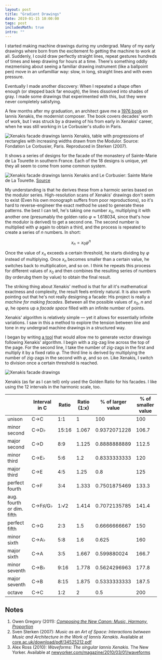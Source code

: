 ```yaml
---
layout: post
title: "Gradient Drawings"
date: 2019-01-15 10:00:00
tags: post
includesMath: true
intro: ""
---
```


I started making machine drawings during my undergrad. Many of my early drawings where born from the excitement fo getting the machine to work at all. Suddenly, I could draw perfectly straight lines, repeat gestures hundreds of times and keep drawing for hours at a time. There's something oddly mezmerising about seeing a familiar drawing instrument (like a ballpoint pen) move in an unfamilliar way: slow, in long, straight lines and with even pressure.

Eventually I made another discovery: When I repeated a shape often enough (or stepped back far enough), the lines dissolved into shades of gray. I made some drawings that experimented with this, but they were never completely satisfying.

A few months after my graduation, an architect gave me a [1976 book](https://books.google.co.uk/books/about/Music_and_Architecture.html?id=fTYVAAAACAAJ&source=kp_book_description&redir_esc=y) on Iannis Xenakis, the modernist composer. The book covers decades' worth of work, but I was struck by a drawing of his from early in Xenakis' career, when he was still working in Le Corbusier's studio in Paris.

![Xenakis facade drawings](/assets/xenakis/facade.png)
Iannis Xenakis, table with progressions of rectangles with increasing widths drawn from the Modulor. Source: Fondation Le Corbusier, Paris. Reproduced in Sterken (2007).

It shows a series of designs for the facade of the monastery of Sainte-Marie de La Tourette in southern France. Each of the 18 designs is unique, yet they all seem to come from some common system.

![Xenakis facade drawings](/assets/xenakis/building.jpg)
Iannis Xenakis and Le Corbusier: Sainte Marie de La Tourette. [Source](http://thesis.arch.hku.hk/2016/musi-tecture-architecture-informed-by-music/)

My understanding is that he derives these from a harmoic series based on the modulor series. High-resolution scans of Xenakis' drawings don't seem to exist (Even his own monograph suffers from poor reproductions), so it's hard to reverse-engineer the exact method he used to generate these patterns. the best I can tell, he's taking one number $x_0$, multiplying it with another one (presumably the golden ratio $\varphi \approx 1.618034$, since that's how the modulor is derived) to get a second one. The second number is multiplied with $\varphi$ again to obtain a third, and the process is repeated to create a series of $n$ numbers. In short:

$$x_n = x_{0} \varphi^n$$

Once the value of $x_n$ exceeds a certain threshold, he starts dividing by $\varphi$ instead of multiplying. Once $x_n$ becomes smaller than a certain value, he switches back to multiplication, and so on. I think he repeats this process for different values of $x_0$ and then combines the resulting series of numbers (by orderubg them by value) to obtain the final result.

The striking thing about Xenakis' method is that for all it's mathematical exactness and complexity, the result feels entirely natural. It is also worth pointing out that he's not really designing a facade: His project is really a _machine for making facades_. Between all the possible values of $x_0$, $n$ and $\varphi$, he opens up a _facade space_ filled with an infinite number of points.

Xenakis' algorithm is relatively simple — yet it allows for essentially infinite variations. I saw in this a method to explore the tension between line and tone in my undergrad machine drawings in a structured way.

I began by writing [a tool](https://codepen.io/maxakohler/full/WYbQqZ) that would allow me to generate vector drawings following Xenakis' algorithm. I begin with a zig-zag line across the top of the page. For the second line, I take the number of zig-zags in the first and multiply it by a fixed ratio $\varphi$. The third line is derived by multiplying the number of zig-zags in the second with $\varphi$, and so on. Like Xenakis, I switch to division once a certain threshold is reached.

![Xenakis facade drawings](/assets/xenakis/all.jpg)

Xenakis (as far as I can tell) only used the Golden Ratio for his facades. I like using the 12 intervals in the harmonic scale, too.

|                           | Interval in C | Ratio | Ratio (1:x) | % of larger value | % of smaller value |
| ------------------------- | ------------- | ----- | ----------- | ----------------- | ------------------ |
| unison                    | C→C           | 1:1   | 1           | 100               | 100                |
| minor second              | C→D♭          | 15:16 | 1.067       | 0.9372071228      | 106.7              |
| major second              | C→D           | 8:9   | 1.125       | 0.8888888889      | 112.5              |
| minor third               | C→E♭          | 5:6   | 1.2         | 0.8333333333      | 120                |
| major third               | C→E           | 4:5   | 1.25        | 0.8               | 125                |
| perfect fourth            | C→F           | 3:4   | 1.333       | 0.7501875469      | 133.3              |
| aug. fourth or dim. fifth | C→F♯/G♭       | 1:√2  | 1.414       | 0.7072135785      | 141.4              |
| perfect fifth             | C→G           | 2:3   | 1.5         | 0.6666666667      | 150                |
| minor sixth               | C→A♭          | 5:8   | 1.6         | 0.625             | 160                |
| major sixth               | C→A           | 3:5   | 1.667       | 0.599880024       | 166.7              |
| minor seventh             | C→B♭          | 9:16  | 1.778       | 0.5624296963      | 177.8              |
| major seventh             | C→B           | 8:15  | 1.875       | 0.5333333333      | 187.5              |
| octave                    | C→C           | 1:2   | 2           | 0.5               | 200                |

## Notes

1. Owen Gregory (2011): _[Composing the New Canon: Music, Harmony, Proportion](https://24ways.org/2011/composing-the-new-canon)_
2. Sven Sterken (2007): _Music as an Art of Space: Interactions between Music and Architecture in the Work of Iannis Xenakis_. Available at [core.ac.uk/download/pdf/34525212.pdf](https://core.ac.uk/download/pdf/34525212.pdf)
3. Alex Ross (2010): _Waveforms: The singular Iannis Xenakis._ The New Yorker. Available at [newyorker.com/magazine/2010/03/01/waveforms](https://www.newyorker.com/magazine/2010/03/01/waveforms)

